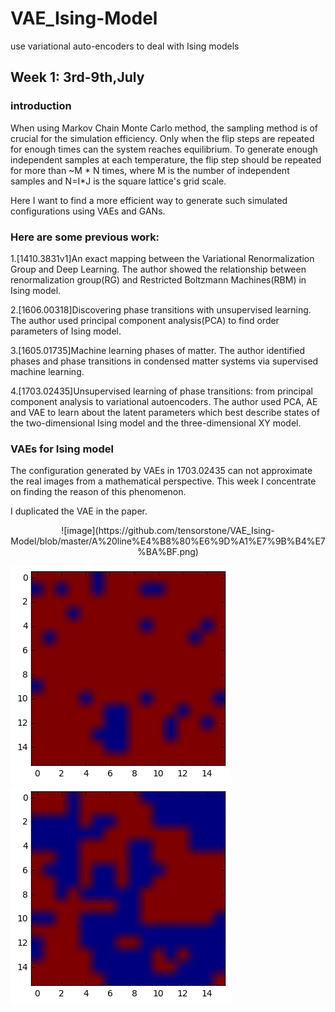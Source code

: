 # VAE_Ising-Model
use variational auto-encoders to deal with Ising models


Week 1: 3rd-9th,July
----
### introduction
When using Markov Chain Monte Carlo method, the sampling method is of crucial for the simulation efficiency. Only when the flip steps are repeated for enough times can the system reaches equilibrium. To generate enough independent samples at each temperature, the flip step should be repeated for more than ~M * N times, where M is the number of independent samples and N=I*J is the square lattice's grid scale.

Here I want to find a more efficient way to generate such simulated configurations using VAEs and GANs.

### Here are some previous work:
1.[1410.3831v1]An exact mapping between the Variational Renormalization Group and Deep Learning. The author showed the relationship between renormalization group(RG) and Restricted Boltzmann Machines(RBM) in Ising model.

2.[1606.00318]Discovering phase transitions with unsupervised learning. The author used principal component analysis(PCA) to find order parameters of Ising model.

3.[1605.01735]Machine learning phases of matter. The author identified phases and phase transitions in condensed matter systems via supervised machine learning.

4.[1703.02435]Unsupervised learning of phase transitions: from principal component analysis to variational autoencoders. The author used PCA, AE and VAE to learn about the latent parameters which best describe states of the two-dimensional Ising model and the three-dimensional XY model.

### VAEs for Ising model
The configuration generated by VAEs in 1703.02435 can not approximate the real images from a mathematical perspective. This week I concentrate on finding the reason of this phenomenon.

I duplicated the VAE in the paper.

<div  align="center">    
![image](https://github.com/tensorstone/VAE_Ising-Model/blob/master/A%20line%E4%B8%80%E6%9D%A1%E7%9B%B4%E7%BA%BF.png)
</div>






![image](https://github.com/tensorstone/VAE_Ising-Model/blob/master/Gen1.png)
![image](https://github.com/tensorstone/VAE_Ising-Model/blob/master/Gen2.png)



